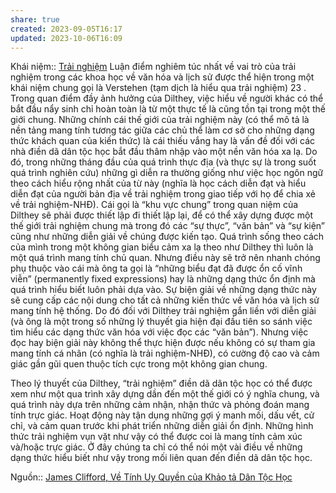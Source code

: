 ```yaml
---
share: true
created: 2023-09-05T16:17
updated: 2023-10-06T16:09
---
```

Khái niệm:: [Trải nghiệm](../../%CE%9E%20Kh%C3%A1i%20ni%E1%BB%87m/Tr%E1%BA%A3i%20nghi%E1%BB%87m.md)
Luận điểm nghiêm túc nhất về vai trò của trải nghiệm trong các khoa học về văn hóa và lịch sử được thể hiện trong một khái niệm chung gọi là Verstehen (tạm dịch là hiểu qua trải nghiệm) 23 . Trong quan điểm đầy ảnh hưởng của Dilthey, việc hiểu về người khác có thể bắt đầu nẩy sinh chỉ hoàn toàn là từ một thực tế là cũng tồn tại trong một thế giới chung. Những chính cái thế giới của trải nghiệm này (có thể mô tả là nền tảng mang tính tương tác giữa các chủ thể làm cơ sở cho những dạng thức khách quan của kiến thức) là cái thiếu vắng hay là vấn đề đối với các nhà điền dã dân tộc học bắt đầu thâm nhập vào một nền văn hóa xa lạ. Do đó, trong những tháng đầu của quá trình thực địa (và thực sự là trong suốt quá trình nghiên cứu) những gì diễn ra thường giống như việc học ngôn ngữ theo cách hiểu rộng nhất của từ này (nghĩa là học cách diễn đạt và hiểu diễn đạt của người bản địa về trải nghiệm trong giao tiếp với họ để chia xẻ về trải nghiệm-NHĐ). Cái gọi là “khu vực chung” trong quan niệm của Dilthey sẽ phải được thiết lập đi thiết lập lại, để có thể xây dựng được một thế giới trải nghiệm chung mà trong đó các “sự thực”, “văn bản” và “sự kiện” cũng như những diễn giải về chúng được kiến tạo. Quá trình sống theo cách của mình trong một không gian biểu cảm xa lạ theo như Dilthey thì luôn là một quá trình mang tính chủ quan. Nhưng điều này sẽ trở nên nhanh chóng phụ thuộc vào cái mà ông ta gọi là “những biểu đạt đã được ổn cố vĩnh viễn” (permanently fixed expressions) hay là những dạng thức ổn định mà quá trình hiểu biết luôn phải dựa vào. Sự biện giải về những dạng thức này sẽ cung cấp các nội dung cho tất cả những kiến thức về văn hóa và lịch sử mang tính hệ thống. Do đó đối với Dilthey trải nghiệm gắn liền với diễn giải (và ông là một trong số những lý thuyết gia hiện đại đầu tiên so sánh việc tìm hiểu các dạng thức văn hóa với việc đọc các “văn bản”). Nhưng việc đọc hay biện giải này không thể thực hiện được nếu không có sự tham gia mang tính cá nhân (có nghĩa là trải nghiệm-NHĐ), có cường độ cao và cảm giác gần gũi quen thuộc tích cực trong một không gian chung. 

Theo lý thuyết của Dilthey, “trải nghiệm” điền dã dân tộc học có thể được xem như một qua trình xây dựng dần đến một thế giới có ý nghĩa chung, và quá trình này dựa trên những cảm nhận, nhận thức và phỏng đoán mang tính trực giác. Hoạt động này tận dụng những gợi ý manh mối, dấu vết, cử chỉ, và cảm quan trước khi phát triển những diễn giải ổn định. Những hình thức trải nghiệm vụn vặt như vậy có thể được coi là mang tính cảm xúc và/hoặc trực giác. Ở đây chúng ta chỉ có thể nói một vài điều về những dạng thức hiểu biết như vậy trong mối liên quan đến điền dã dân tộc học.

Nguồn:: [James Clifford, Về Tính Uy Quyền của Khảo tả Dân Tộc Học](../../%CE%9E%20Ngu%E1%BB%93n/James%20Clifford,%20V%E1%BB%81%20T%C3%ADnh%20Uy%20Quy%E1%BB%81n%20c%E1%BB%A7a%20Kh%E1%BA%A3o%20t%E1%BA%A3%20D%C3%A2n%20T%E1%BB%99c%20H%E1%BB%8Dc.md)
